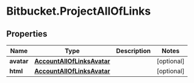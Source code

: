 # Bitbucket.ProjectAllOfLinks

## Properties

Name | Type | Description | Notes
------------ | ------------- | ------------- | -------------
**avatar** | [**AccountAllOfLinksAvatar**](AccountAllOfLinksAvatar.md) |  | [optional] 
**html** | [**AccountAllOfLinksAvatar**](AccountAllOfLinksAvatar.md) |  | [optional] 


